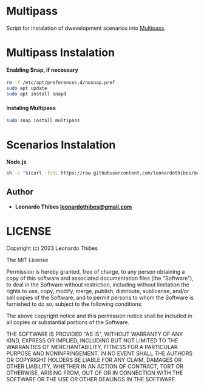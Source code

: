 Multipass
=========

Script for instalation of dwevelopment scenarios into [Multipass](https://multipass.run/).

Multipass Instalation
=====================

#### Enabling Snap, if necessary
```bash
rm -f /etc/apt/preferences.d/nosnap.pref
sudo apt update
sudo apt install snapd
```

#### Instaling Multipass
```bash
sudo snap install multipass
```

Scenarios Instalation
=====================

**Node.js**
```bash
sh -c "$(curl -fsSL https://raw.githubusercontent.com/leonardothibes/multipass/master/scenarios/node.sh)"
```

Author
------

 * **Leonardo Thibes <leonardothibes@gmail.com>**

LICENSE
=======

Copyright (c) 2023 Leonardo Thibes

The MIT License

Permission is hereby granted, free of charge, to any person obtaining a copy of
this software and associated documentation files (the "Software"), to deal in
the Software without restriction, including without limitation the rights to
use, copy, modify, merge, publish, distribute, sublicense, and/or sell copies of
the Software, and to permit persons to whom the Software is furnished to do so,
subject to the following conditions:

The above copyright notice and this permission notice shall be included in all
copies or substantial portions of the Software.

THE SOFTWARE IS PROVIDED "AS IS", WITHOUT WARRANTY OF ANY KIND, EXPRESS OR
IMPLIED, INCLUDING BUT NOT LIMITED TO THE WARRANTIES OF MERCHANTABILITY, FITNESS
FOR A PARTICULAR PURPOSE AND NONINFRINGEMENT. IN NO EVENT SHALL THE AUTHORS OR
COPYRIGHT HOLDERS BE LIABLE FOR ANY CLAIM, DAMAGES OR OTHER LIABILITY, WHETHER
IN AN ACTION OF CONTRACT, TORT OR OTHERWISE, ARISING FROM, OUT OF OR IN
CONNECTION WITH THE SOFTWARE OR THE USE OR OTHER DEALINGS IN THE SOFTWARE.
